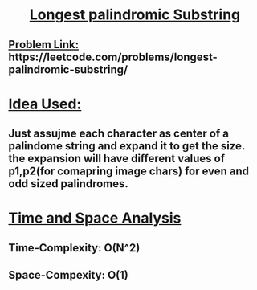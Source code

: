 <h1 align='center'><u><b> Longest palindromic Substring</b> </u></h1>

<h2> <u>Problem Link:</u> https://leetcode.com/problems/longest-palindromic-substring/ </h2>

<h1 ><u> Idea Used: </u></h1>

## Just assujme each character as center of a palindome string and expand it to get the size. the expansion will have different values of p1,p2(for comapring image chars) for even and odd sized palindromes.

<h1 ><u> Time and Space Analysis </u></h1>

## Time-Complexity: O(N^2)

## Space-Compexity: O(1)
